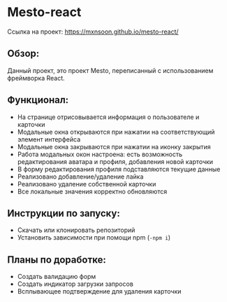 # Mesto-react

Ссылка на проект: https://mxnsoon.github.io/mesto-react/

## Обзор:
Данный проект, это проект Mesto, переписанный с использованием фреймворка React.

## Функционал:

- На странице отрисовывается информация о пользователе и карточки
- Модальные окна открываются при нажатии на соответствующий элемент интерфейса
- Модальные окна закрываются при нажатии на иконку закрытия
- Работа модальных окон настроена: есть возможность редактирования аватара и профиля, добавления новой карточки
- В форму редактирования профиля подставляются текущие данные
- Реализовано добавление/удаление лайка
- Реализовано удаление собственной карточки
- Все локальные значения корректно обновляются

## Инструкции по запуску:
- Скачать или клонировать репозиторий
- Установить зависимости при помощи npm (`-npm i`)

## Планы по доработке:

- Создать валидацию форм
- Создать индикатор загрузки запросов
- Всплывающее подтверждение для удаления карточки
